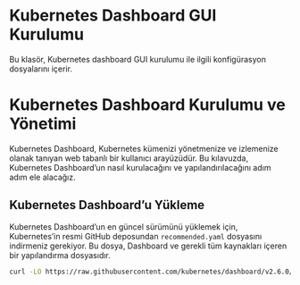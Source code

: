﻿# Kubernetes Dashboard GUI Kurulumu

Bu klasör, Kubernetes dashboard GUI kurulumu ile ilgili konfigürasyon dosyalarını içerir.

# Kubernetes Dashboard Kurulumu ve Yönetimi

Kubernetes Dashboard, Kubernetes kümenizi yönetmenize ve izlemenize olanak tanıyan web tabanlı bir kullanıcı arayüzüdür. Bu kılavuzda, Kubernetes Dashboard’un nasıl kurulacağını ve yapılandırılacağını adım adım ele alacağız.

## Kubernetes Dashboard’u Yükleme

Kubernetes Dashboard’un en güncel sürümünü yüklemek için, Kubernetes’in resmi GitHub deposundan `recommended.yaml` dosyasını indirmeniz gerekiyor. Bu dosya, Dashboard ve gerekli tüm kaynakları içeren bir yapılandırma dosyasıdır.

```bash
curl -LO https://raw.githubusercontent.com/kubernetes/dashboard/v2.6.0/aio/deploy/recommended.yaml

